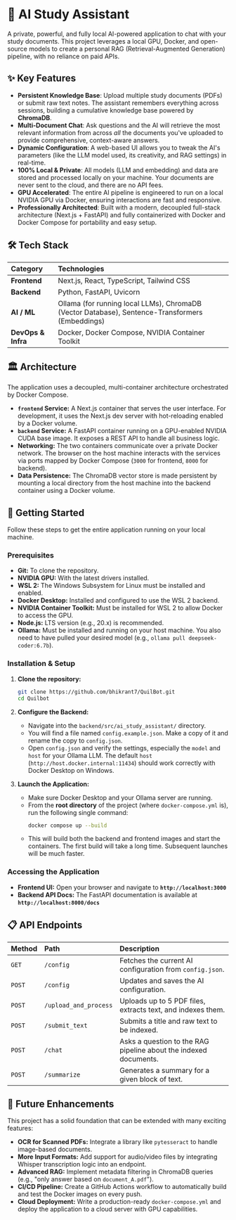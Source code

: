 # 🤖 AI Study Assistant

A private, powerful, and fully local AI-powered application to chat with your study documents. This project leverages a local GPU, Docker, and open-source models to create a personal RAG (Retrieval-Augmented Generation) pipeline, with no reliance on paid APIs.

## ✨ Key Features

* **Persistent Knowledge Base**: Upload multiple study documents (PDFs) or submit raw text notes. The assistant remembers everything across sessions, building a cumulative knowledge base powered by **ChromaDB**.
* **Multi-Document Chat**: Ask questions and the AI will retrieve the most relevant information from across *all* the documents you've uploaded to provide comprehensive, context-aware answers.
* **Dynamic Configuration**: A web-based UI allows you to tweak the AI's parameters (like the LLM model used, its creativity, and RAG settings) in real-time.
* **100% Local & Private**: All models (LLM and embedding) and data are stored and processed locally on your machine. Your documents are never sent to the cloud, and there are no API fees.
* **GPU Accelerated**: The entire AI pipeline is engineered to run on a local NVIDIA GPU via Docker, ensuring interactions are fast and responsive.
* **Professionally Architected**: Built with a modern, decoupled full-stack architecture (Next.js + FastAPI) and fully containerized with Docker and Docker Compose for portability and easy setup.

## 🛠️ Tech Stack

| Category         | Technologies                                                                                             |
| :--------------- | :----------------------------------------------------------------------------------------------------- |
| **Frontend** | Next.js, React, TypeScript, Tailwind CSS                                                               |
| **Backend** | Python, FastAPI, Uvicorn                                                                               |
| **AI / ML** | Ollama (for running local LLMs), ChromaDB (Vector Database), Sentence-Transformers (Embeddings)          |
| **DevOps & Infra** | Docker, Docker Compose, NVIDIA Container Toolkit                                                       |

## 🏛️ Architecture

The application uses a decoupled, multi-container architecture orchestrated by Docker Compose.

* **`frontend` Service:** A Next.js container that serves the user interface. For development, it uses the Next.js dev server with hot-reloading enabled by a Docker volume.
* **`backend` Service:** A FastAPI container running on a GPU-enabled NVIDIA CUDA base image. It exposes a REST API to handle all business logic.
* **Networking:** The two containers communicate over a private Docker network. The browser on the host machine interacts with the services via ports mapped by Docker Compose (`3000` for frontend, `8000` for backend).
* **Data Persistence:** The ChromaDB vector store is made persistent by mounting a local directory from the host machine into the backend container using a Docker volume.



## 🚀 Getting Started

Follow these steps to get the entire application running on your local machine.

### Prerequisites

* **Git:** To clone the repository.
* **NVIDIA GPU:** With the latest drivers installed.
* **WSL 2:** The Windows Subsystem for Linux must be installed and enabled.
* **Docker Desktop:** Installed and configured to use the WSL 2 backend.
* **NVIDIA Container Toolkit:** Must be installed for WSL 2 to allow Docker to access the GPU.
* **Node.js:** LTS version (e.g., 20.x) is recommended.
* **Ollama:** Must be installed and running on your host machine. You also need to have pulled your desired model (e.g., `ollama pull deepseek-coder:6.7b`).

### Installation & Setup

1.  **Clone the repository:**
    ```bash
    git clone https://github.com/bhikrant7/QuilBot.git
    cd Quilbot
    ```

2.  **Configure the Backend:**
    * Navigate into the `backend/src/ai_study_assistant/` directory.
    * You will find a file named `config.example.json`. Make a copy of it and rename the copy to `config.json`.
    * Open `config.json` and verify the settings, especially the `model` and `host` for your Ollama LLM. The default `host` (`http://host.docker.internal:11434`) should work correctly with Docker Desktop on Windows.

3.  **Launch the Application:**
    * Make sure Docker Desktop and your Ollama server are running.
    * From the **root directory** of the project (where `docker-compose.yml` is), run the following single command:
        ```bash
        docker compose up --build
        ```
    * This will build both the backend and frontend images and start the containers. The first build will take a long time. Subsequent launches will be much faster.

### Accessing the Application

* **Frontend UI:** Open your browser and navigate to **`http://localhost:3000`**
* **Backend API Docs:** The FastAPI documentation is available at **`http://localhost:8000/docs`**

## 📋 API Endpoints

| Method | Path                  | Description                                            |
| :----- | :-------------------- | :----------------------------------------------------- |
| `GET`  | `/config`             | Fetches the current AI configuration from `config.json`. |
| `POST` | `/config`             | Updates and saves the AI configuration.                |
| `POST` | `/upload_and_process` | Uploads up to 5 PDF files, extracts text, and indexes them. |
| `POST` | `/submit_text`        | Submits a title and raw text to be indexed.            |
| `POST` | `/chat`               | Asks a question to the RAG pipeline about the indexed documents. |
| `POST` | `/summarize`          | Generates a summary for a given block of text.         |

## 🔮 Future Enhancements

This project has a solid foundation that can be extended with many exciting features:

* **OCR for Scanned PDFs:** Integrate a library like `pytesseract` to handle image-based documents.
* **More Input Formats:** Add support for audio/video files by integrating Whisper transcription logic into an endpoint.
* **Advanced RAG:** Implement metadata filtering in ChromaDB queries (e.g., "only answer based on `document_A.pdf`").
* **CI/CD Pipeline:** Create a GitHub Actions workflow to automatically build and test the Docker images on every push.
* **Cloud Deployment:** Write a production-ready `docker-compose.yml` and deploy the application to a cloud server with GPU capabilities.


